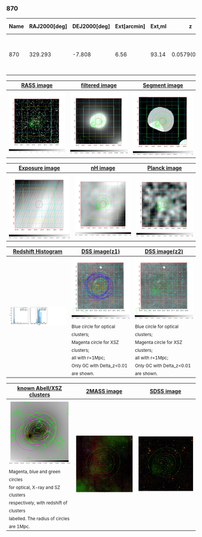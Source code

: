 <div STYLE="page-break-after: always;"></div>

### 870

|Name|RAJ2000[deg]|DEJ2000[deg] |Ext[arcmin]| Ext,ml | z | z_src| C|GC(XSZ,Delta_z<0.01)| GC(OPT,Delta_z<0.01)|GC| R_sig[arcmin] | R500[arcmin] | R500[Mpc]| CRsig[c/s] | CR500[c/s] |L500[1E44 erg/s]|F500[1E-12 erg/s/cm^2]| M500[1E14 Msun]|Tx[keV]|Cnt_sig|Beta|Rc[arcmin]|Comment|Alias|
|---|---|---|---|---|---|------|---|--------|---------|----------|---|---|---|---|---|---|---|---|---|---|---|---|---|---|
|870| 329.293| -7.808| 6.56| 93.14| 0.0579(0.005)| z1, z_xsz| B| L03, MCXC, XB| A, N, W| A, C, F20, L03, MCXC, N, W, XB| 26.675| 12.377| 0.833| 0.438(0.080)| 0.402(0.073)| 0.593(0.071)| 7.391(0.886)| 1.74(0.11)| 3.06(0.12)| 157.0| 0.721(-0.087+0.121)| 8.606(-1.595+1.933)| -| k551|

|[RASS image](../image/870/870_img.pdf)|[filtered image](../image/870/870_fil.pdf)|[Segment image](../image/870/870_seg.pdf)|
|-------------------|--------------------|-------------------|
| <img src="../image/870/870_img.png" width="300">  | <img src="../image/870/870_fil.png" width="300">   | <img src="../image/870/870_seg.png" width="300">  |

|[Exposure image](../image/870/870_mex.pdf)| [nH image](../image/870/870_nh.pdf)| [Planck image](../image/870/870_p.pdf)|
|-------------------|--------------------|-------------------|
|<img src="../image/870/870_mex.png" width="300">   | <img src="../image/870/870_nh.png" width="300">    | <img src="../image/870/870_p.png" width="300"> |

|[Redshift Histogram](../image/870/870_zg.pdf) | [DSS image(z1)](../image/870/870_dss_z1.pdf)      |  [DSS image(z2)](../image/870/870_dss_z2.pdf)    |
|-------------------|--------------------|-------------------|
|<img src="../image/870/870_zg.png" width="300"> |<img src="../image/870/870_dss_z1.png" width="300"> <sub><br>Blue circle for optical clusters; <br>Magenta circle for XSZ clusters; <br>all with r=1Mpc; <br>Only GC with Delta_z<0.01 are shown. </sub>| <img src="../image/870/870_dss_z2.png" width="300"><sub><br>Blue circle for optical clusters; <br>Magenta circle for XSZ clusters; <br>all with r=1Mpc; <br>Only GC with Delta_z<0.01 are shown. </sub> |

|[known Abell/XSZ clusters](../image/870/870_gc.pdf) | [2MASS image](../image/870/870_2mass.pdf)      |[SDSS image](../image/870/870_sdss.pdf)   |
|-------------------|-------------------|-------------------|
|<img src=../image/870/870_gc.png width="300"> <br><sub>Magenta, blue and green circles <br>for optical, X-ray and SZ clusters <br>respectively, with redshift of clusters <br>labelled. The radius of circles <br>are 1Mpc.</sub>|<img src="../image/870/870_2mass.png" width="300">  | <img src="../image/870/870_sdss.png" width="300">  |




